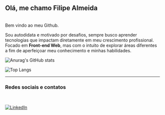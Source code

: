 <h2>Olá, me chamo Filipe Almeida</h2><br>
Bem vindo ao meu Github.

Sou autodidata e motivado por desafios, sempre busco aprender tecnologias que impactam diretamente em meu 
crescimento profissional. Focado em <strong>Front-end Web</strong>, mas com o intuito de explorar
áreas diferentes a fim de aperfeiçoar meu conhecimento e minhas habilidades.<br>

![Anurag's GitHub stats](https://github-readme-stats.vercel.app/api?username=lipeall&show_icons=true&theme=radical)

![Top Langs](https://github-readme-stats.vercel.app/api/top-langs/?username=lipeall&layout=compact)

<hr>
<h3>Redes sociais e contatos </h3>
<br>


<a href="https://www.linkedin.com/in/filipe-almeida-amaral/">

![LinkedIn](https://img.shields.io/badge/linkedin-%230077B5.svg?style=for-the-badge&logo=linkedin&logoColor=white)

